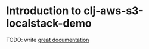 # Introduction to clj-aws-s3-localstack-demo

TODO: write [great documentation](http://jacobian.org/writing/what-to-write/)
